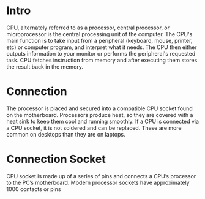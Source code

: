# Intro

CPU, alternately referred to as a processor, central processor, or microprocessor is the central processing unit of the computer. The CPU's main function is to take input from a peripheral (keyboard, mouse, printer, etc) or computer program, and interpret what it needs. The CPU then either outputs information to your monitor or performs the peripheral's requested task. CPU fetches instruction from memory and after executing them stores the result back in the memory. 


# Connection

The processor is placed and secured into a compatible CPU socket found on the motherboard. Processors produce heat, so they are covered with a heat sink to keep them cool and running smoothly. If a CPU is connected via a CPU socket, it is not soldered and can be replaced. 
These are more common on desktops than they are on laptops.

# Connection Socket
CPU socket is made up of a series of pins and connects a CPU’s processor to the PC’s motherboard. Modern processor sockets have approximately 1000 contacts or pins
